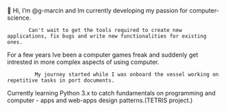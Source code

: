 👋 Hi, I’m @g-marcin and Im currently developing my passion for computer-science. 

           Can't wait to get the tools required to create new applications, fix bugs and write new functionalities for existing ones. 
  
For a few years Ive been a computer games freak and suddenly get intrested in more complex aspects of using computer. 
  
           	 My journey started while I was onboard the vessel working on repetitive tasks in port documents.
 
Currently learning Python 3.x to catch fundamentals on programming and computer - apps and web-apps design patterns.(TETRIS project.)

